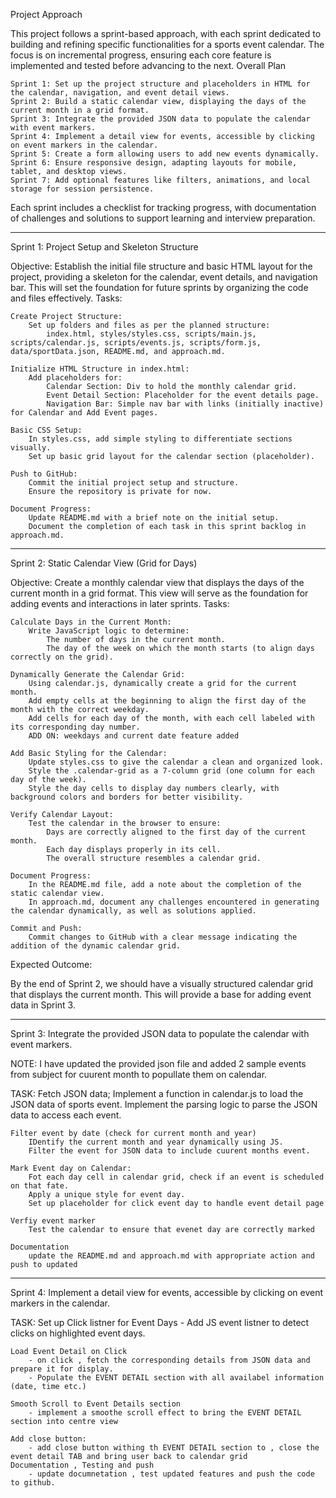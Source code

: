 Project Approach

This project follows a sprint-based approach, with each sprint dedicated to building and refining specific functionalities for a sports event calendar. The focus is on incremental progress, ensuring each core feature is implemented and tested before advancing to the next.
Overall Plan

    Sprint 1: Set up the project structure and placeholders in HTML for the calendar, navigation, and event detail views.
    Sprint 2: Build a static calendar view, displaying the days of the current month in a grid format.
    Sprint 3: Integrate the provided JSON data to populate the calendar with event markers.
    Sprint 4: Implement a detail view for events, accessible by clicking on event markers in the calendar.
    Sprint 5: Create a form allowing users to add new events dynamically.
    Sprint 6: Ensure responsive design, adapting layouts for mobile, tablet, and desktop views.
    Sprint 7: Add optional features like filters, animations, and local storage for session persistence.

Each sprint includes a checklist for tracking progress, with documentation of challenges and solutions to support learning and interview preparation.


----------------------------------------------------------------------------------------------------------------------------------------------------------

Sprint 1: Project Setup and Skeleton Structure

Objective: Establish the initial file structure and basic HTML layout for the project, providing a skeleton for the calendar, event details, and navigation bar. This will set the foundation for future sprints by organizing the code and files effectively.
Tasks:

    Create Project Structure:
        Set up folders and files as per the planned structure:
            index.html, styles/styles.css, scripts/main.js, scripts/calendar.js, scripts/events.js, scripts/form.js, data/sportData.json, README.md, and approach.md.

    Initialize HTML Structure in index.html:
        Add placeholders for:
            Calendar Section: Div to hold the monthly calendar grid.
            Event Detail Section: Placeholder for the event details page.
            Navigation Bar: Simple nav bar with links (initially inactive) for Calendar and Add Event pages.

    Basic CSS Setup:
        In styles.css, add simple styling to differentiate sections visually.
        Set up basic grid layout for the calendar section (placeholder).

    Push to GitHub:
        Commit the initial project setup and structure.
        Ensure the repository is private for now.

    Document Progress:
        Update README.md with a brief note on the initial setup.
        Document the completion of each task in this sprint backlog in approach.md.


--------------------------------------------------------------------------------------------------------------------------------------------


Sprint 2: Static Calendar View (Grid for Days)

Objective: Create a monthly calendar view that displays the days of the current month in a grid format. This view will serve as the foundation for adding events and interactions in later sprints.
Tasks:

    Calculate Days in the Current Month:
        Write JavaScript logic to determine:
            The number of days in the current month.
            The day of the week on which the month starts (to align days correctly on the grid).

    Dynamically Generate the Calendar Grid:
        Using calendar.js, dynamically create a grid for the current month.
        Add empty cells at the beginning to align the first day of the month with the correct weekday.
        Add cells for each day of the month, with each cell labeled with its corresponding day number.
        ADD ON: weekdays and current date feature added

    Add Basic Styling for the Calendar:
        Update styles.css to give the calendar a clean and organized look.
        Style the .calendar-grid as a 7-column grid (one column for each day of the week).
        Style the day cells to display day numbers clearly, with background colors and borders for better visibility.

    Verify Calendar Layout:
        Test the calendar in the browser to ensure:
            Days are correctly aligned to the first day of the current month.
            Each day displays properly in its cell.
            The overall structure resembles a calendar grid.

    Document Progress:
        In the README.md file, add a note about the completion of the static calendar view.
        In approach.md, document any challenges encountered in generating the calendar dynamically, as well as solutions applied.

    Commit and Push:
        Commit changes to GitHub with a clear message indicating the addition of the dynamic calendar grid.

Expected Outcome:

By the end of Sprint 2, we should have a visually structured calendar grid that displays the current month. This will provide a base for adding event data in Sprint 3.


--------------------------------------------------------------------------------------------------------------------------------------------------------------------------------------------------

 Sprint 3: Integrate the provided JSON data to populate the calendar with event markers.

 NOTE: I have updated the provided json file and added 2 sample events from subject for cuurent month to popullate them on calendar.

TASK:
    Fetch JSON data;
        Implement a function in calendar.js to load the JSON data of sports event.
        Implement the parsing logic to parse the JSON data to access each event.

    Filter event by date (check for current month and year)
        IDentify the current month and year dynamically using JS.
        Filter the event for JSON data to include cuurent months event.

    Mark Event day on Calendar:
        Fot each day cell in calendar grid, check if an event is scheduled on that fate.
        Apply a unique style for event day.
        Set up placeholder for click event day to handle event detail page

    Verfiy event marker
        Test the calendar to ensure that evenet day are correctly marked
    
    Documentation
        update the README.md and approach.md with appropriate action and push to updated


------------------------------------------------------------------------------------------------------------------------------------------------------------------------------------

Sprint 4: Implement a detail view for events, accessible by clicking on event markers in the calendar.

TASK:
    Set up Click listner for Event Days
        - Add JS event listner to detect clicks on highlighted event days.

    Load Event Detail on Click
        - on click , fetch the corresponding details from JSON data and prepare it for display.
        - Populate the EVENT DETAIL section with all availabel information (date, time etc.)

    Smooth Scroll to Event Details section
        - implement a smoothe scroll effect to bring the EVENT DETAIL section into centre view
        
    Add close button:
        - add close button withing th EVENT DETAIL section to , close the event detail TAB and bring user back to calendar grid
    Documentation , Testing and push
        - update documnetation , test updated features and push the code to github.